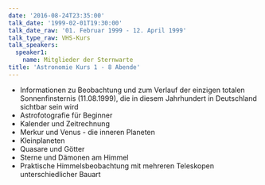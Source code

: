 ```yaml
---
date: '2016-08-24T23:35:00'
talk_date: '1999-02-01T19:30:00'
talk_date_raw: '01. Februar 1999 - 12. April 1999'
talk_type_raw: VHS-Kurs
talk_speakers:
  speaker1:
    name: Mitglieder der Sternwarte
title: 'Astronomie Kurs 1 - 8 Abende'
---
```

  - Informationen zu Beobachtung und zum Verlauf der einzigen totalen Sonnenfinsternis (11.08.1999), die in diesem Jahrhundert in Deutschland sichtbar sein wird
  - Astrofotografie für Beginner
  - Kalender und Zeitrechnung
  - Merkur und Venus - die inneren Planeten
  - Kleinplaneten
  - Quasare und Götter
  - Sterne und Dämonen am Himmel
  - Praktische Himmelsbeobachtung mit mehreren Teleskopen unterschiedlicher Bauart